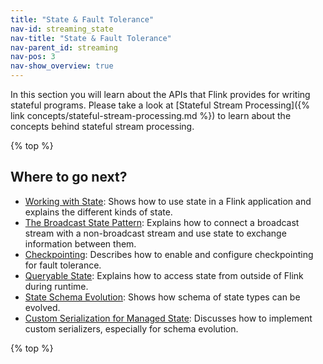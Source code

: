 ```yaml
---
title: "State & Fault Tolerance"
nav-id: streaming_state
nav-title: "State & Fault Tolerance"
nav-parent_id: streaming
nav-pos: 3
nav-show_overview: true
---
```

<!--
Licensed to the Apache Software Foundation (ASF) under one
or more contributor license agreements.  See the NOTICE file
distributed with this work for additional information
regarding copyright ownership.  The ASF licenses this file
to you under the Apache License, Version 2.0 (the
"License"); you may not use this file except in compliance
with the License.  You may obtain a copy of the License at

  http://www.apache.org/licenses/LICENSE-2.0

Unless required by applicable law or agreed to in writing,
software distributed under the License is distributed on an
"AS IS" BASIS, WITHOUT WARRANTIES OR CONDITIONS OF ANY
KIND, either express or implied.  See the License for the
specific language governing permissions and limitations
under the License.
-->

In this section you will learn about the APIs that Flink provides for writing
stateful programs. Please take a look at [Stateful Stream
Processing]({% link concepts/stateful-stream-processing.md %})
to learn about the concepts behind stateful stream processing.

{% top %}

Where to go next?
-----------------

* [Working with State](state.html): Shows how to use state in a Flink application and explains the different kinds of state.
* [The Broadcast State Pattern](broadcast_state.html): Explains how to connect a broadcast stream with a non-broadcast stream and use state to exchange information between them. 
* [Checkpointing](checkpointing.html): Describes how to enable and configure checkpointing for fault tolerance.
* [Queryable State](queryable_state.html): Explains how to access state from outside of Flink during runtime.
* [State Schema Evolution](schema_evolution.html): Shows how schema of state types can be evolved.
* [Custom Serialization for Managed State](custom_serialization.html): Discusses how to implement custom serializers, especially for schema evolution.

{% top %}

